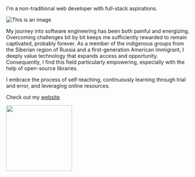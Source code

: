 I'm a non-traditional web developer with full-stack aspirations. 

![This is an image](https://64.media.tumblr.com/21599ecadc5de1e3e232ec49d7ff2866/tumblr_ompbhuqheK1sn231po7_400.gif)
  
My journey into software engineering has been both painful and energizing. Overcoming challenges bit by bit keeps me sufficiently rewarded to remain captivated, probably forever. As a member of the indigenous groups from the Siberian region of Russia and a first-generation American immigrant, I deeply value technology that expands access and opportunity. Consequently, I find this field particularly empowering, especially with the help of open-source libraries.

 I embrace the process of self-teaching, continuously learning through trial and error, and leveraging online resources.

 
 Check out my  [website](https://www.ariunaa.dev)


<img height="180em" src="https://github-readme-stats.vercel.app/api?username=ariunaamy&show_icons=true&hide_border=true&&count_private=true&include_all_commits=true" />
